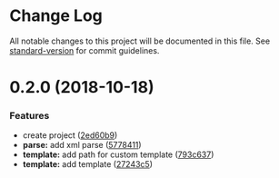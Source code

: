 # Change Log

All notable changes to this project will be documented in this file. See [standard-version](https://github.com/conventional-changelog/standard-version) for commit guidelines.

<a name="0.2.0"></a>
# 0.2.0 (2018-10-18)


### Features

* create project ([2ed60b9](https://github.com/Naylin15/fastlane-plugin-test_report-fork/commit/2ed60b9))
* **parse:** add xml parse ([5778411](https://github.com/Naylin15/fastlane-plugin-test_report-fork/commit/5778411))
* **template:** add path for custom template ([793c637](https://github.com/Naylin15/fastlane-plugin-test_report-fork/commit/793c637))
* **template:** add template ([27243c5](https://github.com/Naylin15/fastlane-plugin-test_report-fork/commit/27243c5))
